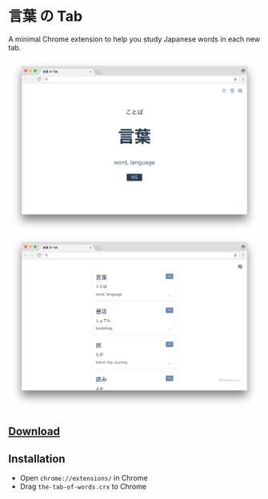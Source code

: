 # 言葉 の Tab

A minimal Chrome extension to help you study Japanese words in each new tab.

![](./docs/screenshot-card.png)
![](./docs/screenshot-book.png)

## [Download](https://github.com/keiww/the-tab-of-words/raw/master/the-tab-of-words.crx)

## Installation

- Open `chrome://extensions/` in Chrome
- Drag `the-tab-of-words.crx` to Chrome
